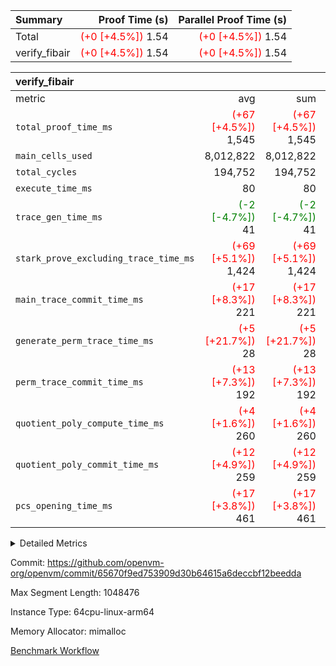 | Summary | Proof Time (s) | Parallel Proof Time (s) |
|:---|---:|---:|
| Total | <span style='color: red'>(+0 [+4.5%])</span> 1.54 | <span style='color: red'>(+0 [+4.5%])</span> 1.54 |
| verify_fibair | <span style='color: red'>(+0 [+4.5%])</span> 1.54 | <span style='color: red'>(+0 [+4.5%])</span> 1.54 |


| verify_fibair |||||
|:---|---:|---:|---:|---:|
|metric|avg|sum|max|min|
| `total_proof_time_ms ` | <span style='color: red'>(+67 [+4.5%])</span> 1,545 | <span style='color: red'>(+67 [+4.5%])</span> 1,545 | <span style='color: red'>(+67 [+4.5%])</span> 1,545 | <span style='color: red'>(+67 [+4.5%])</span> 1,545 |
| `main_cells_used     ` |  8,012,822 |  8,012,822 |  8,012,822 |  8,012,822 |
| `total_cycles        ` |  194,752 |  194,752 |  194,752 |  194,752 |
| `execute_time_ms     ` |  80 |  80 |  80 |  80 |
| `trace_gen_time_ms   ` | <span style='color: green'>(-2 [-4.7%])</span> 41 | <span style='color: green'>(-2 [-4.7%])</span> 41 | <span style='color: green'>(-2 [-4.7%])</span> 41 | <span style='color: green'>(-2 [-4.7%])</span> 41 |
| `stark_prove_excluding_trace_time_ms` | <span style='color: red'>(+69 [+5.1%])</span> 1,424 | <span style='color: red'>(+69 [+5.1%])</span> 1,424 | <span style='color: red'>(+69 [+5.1%])</span> 1,424 | <span style='color: red'>(+69 [+5.1%])</span> 1,424 |
| `main_trace_commit_time_ms` | <span style='color: red'>(+17 [+8.3%])</span> 221 | <span style='color: red'>(+17 [+8.3%])</span> 221 | <span style='color: red'>(+17 [+8.3%])</span> 221 | <span style='color: red'>(+17 [+8.3%])</span> 221 |
| `generate_perm_trace_time_ms` | <span style='color: red'>(+5 [+21.7%])</span> 28 | <span style='color: red'>(+5 [+21.7%])</span> 28 | <span style='color: red'>(+5 [+21.7%])</span> 28 | <span style='color: red'>(+5 [+21.7%])</span> 28 |
| `perm_trace_commit_time_ms` | <span style='color: red'>(+13 [+7.3%])</span> 192 | <span style='color: red'>(+13 [+7.3%])</span> 192 | <span style='color: red'>(+13 [+7.3%])</span> 192 | <span style='color: red'>(+13 [+7.3%])</span> 192 |
| `quotient_poly_compute_time_ms` | <span style='color: red'>(+4 [+1.6%])</span> 260 | <span style='color: red'>(+4 [+1.6%])</span> 260 | <span style='color: red'>(+4 [+1.6%])</span> 260 | <span style='color: red'>(+4 [+1.6%])</span> 260 |
| `quotient_poly_commit_time_ms` | <span style='color: red'>(+12 [+4.9%])</span> 259 | <span style='color: red'>(+12 [+4.9%])</span> 259 | <span style='color: red'>(+12 [+4.9%])</span> 259 | <span style='color: red'>(+12 [+4.9%])</span> 259 |
| `pcs_opening_time_ms ` | <span style='color: red'>(+17 [+3.8%])</span> 461 | <span style='color: red'>(+17 [+3.8%])</span> 461 | <span style='color: red'>(+17 [+3.8%])</span> 461 | <span style='color: red'>(+17 [+3.8%])</span> 461 |



<details>
<summary>Detailed Metrics</summary>

|  | verify_program_compile_ms | total_cells | stark_prove_excluding_trace_time_ms | quotient_poly_compute_time_ms | quotient_poly_commit_time_ms | perm_trace_commit_time_ms | pcs_opening_time_ms | main_trace_commit_time_ms |
| --- | --- | --- | --- | --- | --- | --- | --- |
|  | 4 | 32 | 10 | 0 | 1 | 0 | 3 | 5 | 

| air_name | rows | quotient_deg | main_cols | interactions | constraints | cells |
| --- | --- | --- | --- | --- | --- | --- |
| AccessAdapterAir<2> |  | 4 |  | 5 | 12 |  | 
| AccessAdapterAir<4> |  | 4 |  | 5 | 12 |  | 
| AccessAdapterAir<8> |  | 4 |  | 5 | 12 |  | 
| FibonacciAir | 16 | 1 | 2 |  | 5 | 32 | 
| FriReducedOpeningAir |  | 4 |  | 35 | 59 |  | 
| NativePoseidon2Air<BabyBearParameters>, 1> |  | 4 |  | 31 | 302 |  | 
| PhantomAir |  | 4 |  | 3 | 4 |  | 
| ProgramAir |  | 1 |  | 1 | 4 |  | 
| VariableRangeCheckerAir |  | 1 |  | 1 | 4 |  | 
| VmAirWrapper<BranchNativeAdapterAir, BranchEqualCoreAir<1> |  | 2 |  | 11 | 23 |  | 
| VmAirWrapper<JalNativeAdapterAir, JalCoreAir> |  | 4 |  | 7 | 6 |  | 
| VmAirWrapper<NativeAdapterAir<2, 0>, PublicValuesCoreAir> |  | 4 |  | 11 | 22 |  | 
| VmAirWrapper<NativeAdapterAir<2, 1>, FieldArithmeticCoreAir> |  | 4 |  | 15 | 23 |  | 
| VmAirWrapper<NativeLoadStoreAdapterAir<1>, NativeLoadStoreCoreAir<1> |  | 4 |  | 19 | 31 |  | 
| VmAirWrapper<NativeVectorizedAdapterAir<4>, FieldExtensionCoreAir> |  | 4 |  | 15 | 23 |  | 
| VmConnectorAir |  | 4 |  | 3 | 8 |  | 
| VolatileBoundaryAir |  | 4 |  | 4 | 16 |  | 

| group | trace_gen_time_ms | total_proof_time_ms | total_cycles | total_cells | stark_prove_excluding_trace_time_ms | quotient_poly_compute_time_ms | quotient_poly_commit_time_ms | perm_trace_commit_time_ms | pcs_opening_time_ms | main_trace_commit_time_ms | main_cells_used | generate_perm_trace_time_ms | execute_time_ms |
| --- | --- | --- | --- | --- | --- | --- | --- | --- | --- | --- | --- | --- | --- |
| verify_fibair | 41 | 1,545 | 194,752 | 23,304,216 | 1,424 | 260 | 259 | 192 | 461 | 221 | 8,012,822 | 28 | 80 | 

| group | air_name | rows | prep_cols | perm_cols | main_cols | cells |
| --- | --- | --- | --- | --- | --- | --- |
| verify_fibair | AccessAdapterAir<2> | 32,768 |  | 16 | 11 | 884,736 | 
| verify_fibair | AccessAdapterAir<4> | 16,384 |  | 16 | 13 | 475,136 | 
| verify_fibair | AccessAdapterAir<8> | 4,096 |  | 16 | 17 | 135,168 | 
| verify_fibair | FriReducedOpeningAir | 512 |  | 76 | 64 | 71,680 | 
| verify_fibair | NativePoseidon2Air<BabyBearParameters>, 1> | 2,048 |  | 36 | 348 | 786,432 | 
| verify_fibair | PhantomAir | 2,048 |  | 8 | 6 | 28,672 | 
| verify_fibair | ProgramAir | 8,192 |  | 8 | 10 | 147,456 | 
| verify_fibair | VariableRangeCheckerAir | 262,144 | 2 | 8 | 1 | 2,359,296 | 
| verify_fibair | VmAirWrapper<BranchNativeAdapterAir, BranchEqualCoreAir<1> | 32,768 |  | 28 | 23 | 1,671,168 | 
| verify_fibair | VmAirWrapper<JalNativeAdapterAir, JalCoreAir> | 8,192 |  | 12 | 10 | 180,224 | 
| verify_fibair | VmAirWrapper<NativeAdapterAir<2, 1>, FieldArithmeticCoreAir> | 131,072 |  | 20 | 30 | 6,553,600 | 
| verify_fibair | VmAirWrapper<NativeLoadStoreAdapterAir<1>, NativeLoadStoreCoreAir<1> | 131,072 |  | 24 | 41 | 8,519,680 | 
| verify_fibair | VmAirWrapper<NativeVectorizedAdapterAir<4>, FieldExtensionCoreAir> | 4,096 |  | 20 | 40 | 245,760 | 
| verify_fibair | VmConnectorAir | 2 | 1 | 8 | 4 | 24 | 
| verify_fibair | VolatileBoundaryAir | 65,536 |  | 8 | 11 | 1,245,184 | 

</details>


Commit: https://github.com/openvm-org/openvm/commit/65670f9ed753909d30b64615a6deccbf12beedda

Max Segment Length: 1048476

Instance Type: 64cpu-linux-arm64

Memory Allocator: mimalloc

[Benchmark Workflow](https://github.com/openvm-org/openvm/actions/runs/12629201683)
